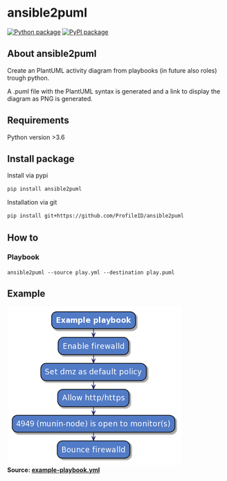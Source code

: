 # ansible2puml

[![Python package](https://github.com/ProfileID/ansible2puml/workflows/Python%20package/badge.svg)](https://github.com/ProfileID/ansible2puml/actions?query=workflow%3A%22Python+package%22)
[![PyPI package](https://img.shields.io/pypi/v/ansible2puml)](https://pypi.org/project/ansible2puml/)

## About ansible2puml
Create an PlantUML activity diagram from playbooks (in future also roles) trough python.

A .puml file with the PlantUML syntax is generated and a link to display the diagram as PNG is generated.

## Requirements
Python version >3.6

## Install package
Install via pypi
```bash
pip install ansible2puml
```

Installation via git
```bash
pip install git+https://github.com/ProfileID/ansible2puml
```

## How to
### Playbook
```
ansible2puml --source play.yml --destination play.puml 
```

## Example
[![Example](./example/example-diagram.png)](./example/example-playbook.yml)  
**Source: [example-playbook.yml](./example/example-playbook.yml)**
